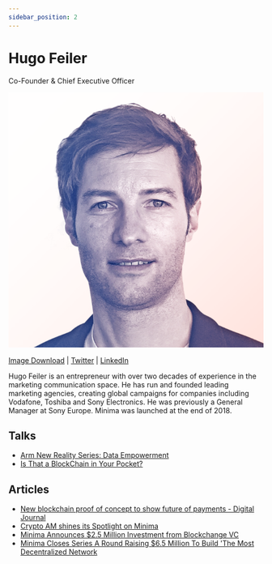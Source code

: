 ```yaml
---
sidebar_position: 2
---
```


# Hugo Feiler
Co-Founder & Chief Executive Officer
 
![Hugo Feiler](/img/people/Hugo.png#width50)
 
[Image Download](/img/people/Hugo.png) | [Twitter](https://twitter.com/HugoFeiler) | [LinkedIn](https://www.linkedin.com/in/hugo-feiler-b7529b4)
 
Hugo Feiler is an entrepreneur with over two decades of experience in the marketing communication space. He has run and founded leading marketing agencies, creating global campaigns for companies including Vodafone, Toshiba and Sony Electronics. He was previously a General Manager at Sony Europe. Minima was launched at the end of 2018.
 
## Talks
 
- [Arm New Reality Series: Data Empowerment](https://www.youtube.com/watch?v=XJKROBmF2GQ) 
- [Is That a BlockChain in Your Pocket?](https://talkingpointz.com/is-that-a-blockchain-in-your-pocket-hugofeiler-of-minima_global/)
 
## Articles
 
- [New blockchain proof of concept to show future of payments - Digital Journal](https://www.digitaljournal.com/tech-science/q-a-new-blockchain-proof-of-concept-to-show-future-of-payments/article/570222) 
- [Crypto AM shines its Spotlight on Minima](https://www.cityam.com/crypto-am-shines-its-spotlight-on-minima/)
- [Minima Announces $2.5 Million Investment from Blockchange VC](https://minima.global/blog/minima-closes-series-a-round-raising-6-5-million-to-build-the-most-decentralized-network)
- [Minima Closes Series A Round Raising $6.5 Million To Build 'The Most Decentralized Network](https://minima.global/blog/minima-closes-series-a-round-raising-6-5-million-to-build-the-most-decentralized-network) 
